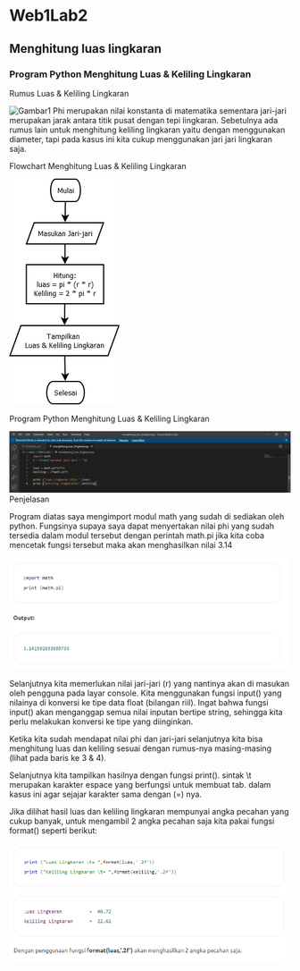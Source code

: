 # Web1Lab2
## Menghitung luas lingkaran

### Program Python Menghitung Luas & Keliling Lingkaran
Rumus Luas & Keliling Lingkaran <p>
![Gambar1](sreenshot/ss1.png)
Phi merupakan nilai konstanta di matematika sementara jari-jari merupakan jarak antara titik pusat dengan tepi lingkaran. Sebetulnya ada rumus lain untuk menghitung keliling lingkaran yaitu dengan menggunakan diameter, tapi pada kasus ini kita cukup menggunakan jari jari lingkaran saja.<p>
Flowchart Menghitung Luas & Keliling Lingkaran <p>
![Gambar2](screenshot/ss3.png)

Program Python Menghitung Luas & Keliling Lingkaran <p>
![Gambar3](screenshot/ss2.png)
Penjelasan<p>

Program diatas saya mengimport modul math yang sudah di sediakan oleh python. Fungsinya supaya saya dapat menyertakan nilai phi yang sudah tersedia dalam modul tersebut dengan perintah math.pi jika kita coba mencetak fungsi tersebut maka akan menghasilkan nilai 3.14 <p>
![Gambar4](screenshot/ss5.png)

Selanjutnya kita memerlukan nilai jari-jari (r) yang nantinya akan di masukan oleh pengguna pada layar console. Kita menggunakan fungsi input() yang nilainya di konversi ke tipe data float (bilangan riil). Ingat bahwa fungsi input() akan menganggap semua nilai inputan bertipe string, sehingga kita perlu melakukan konversi ke tipe yang diinginkan. <p>

Ketika kita sudah mendapat nilai phi dan jari-jari selanjutnya kita bisa menghitung luas dan keliling sesuai dengan rumus-nya masing-masing (lihat pada baris ke 3 & 4). <p>

Selanjutnya kita tampilkan hasilnya dengan fungsi print(). sintak \t merupakan karakter espace yang berfungsi untuk membuat tab. dalam kasus ini agar sejajar karakter sama dengan (=) nya. <p>

Jika dilihat hasil luas dan keliling lingkaran mempunyai angka pecahan yang cukup banyak, untuk mengambil 2 angka pecahan saja kita pakai fungsi format() seperti berikut: <p>
![Gambar5](screenshot/ss6.png)